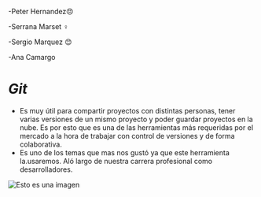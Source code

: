 -Peter Hernandez:angry:

-Serrana Marset :female_sign:

-Sergio Marquez :blush:

-Ana Camargo

# **_Git_**

- Es muy útil para compartir proyectos con distintas personas, tener varias versiones de un mismo proyecto y poder guardar proyectos en la nube. Es por esto que es una de las herramientas más requeridas por el mercado a la hora de trabajar con control de versiones y de forma colaborativa.
- Es uno de los temas que mas nos gustó ya que este herramienta la.usaremos. Aló largo de nuestra carrera profesional como desarrolladores. 

![Esto es una imagen](https://www.solucionex.com/sites/default/files/categorias_post/git.jpg)
